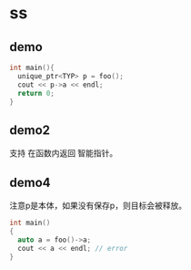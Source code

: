# ss

## demo
``` c++
int main(){
  unique_ptr<TYP> p = foo();
  cout << p->a << endl;
  return 0;
}
```
## demo2
支持 在函数内返回 智能指针。
## demo4
注意p是本体，如果没有保存p，则目标会被释放。
``` cpp
int main()
{
  auto a = foo()->a;
  cout << a << endl; // error
}
```
